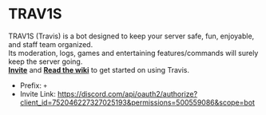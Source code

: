 # TRAV1S
TRAV1S (Travis) is a bot designed to keep your server safe, fun, enjoyable, and staff team organized.<br>
Its moderation, logs, games and entertaining features/commands will surely keep the server going.<br>
[<b>Invite</b>](https://discord.com/api/oauth2/authorize?client_id=752046227327025193&permissions=500559086&scope=bot) and [<b>Read the wiki</b>](https://github.com/HLenin/TRAV1S/wiki) to get started on using Travis.


- Prefix: `+`
- Invite Link: https://discord.com/api/oauth2/authorize?client_id=752046227327025193&permissions=500559086&scope=bot
